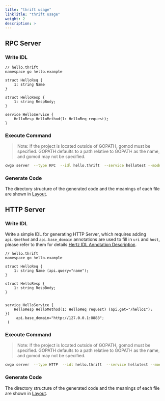 ```yaml
---
title: "thrift usage"
linkTitle: "thrift usage"
weight: 2
description: >
---
```


## RPC Server

### Write IDL

```thrift
// hello.thrift
namespace go hello.example

struct HelloReq {
    1: string Name
}

struct HelloResp {
    1: string RespBody;
}

service HelloService {
    HelloResp HelloMethod(1: HelloReq request);
}
```

### Execute Command

>Note: If the project is located outside of GOPATH, gomod must be specified. GOPATH defaults to a path relative to GOPATH as the name, and gomod may not be specified.

```sh
cwgo server  --type RPC  --idl hello.thrift  --service hellotest --module {{your_module_name}}
```

### Generate Code

The directory structure of the generated code and the meanings of each file are shown in [Layout](/docs/cwgo/tutorials/layout/).

## HTTP Server

### Write IDL

Write a simple IDL for generating HTTP Server, which requires adding `api.$method` and `api.base_domain` annotations are used to fill in `uri` and `host`, please refer to them for details [Hertz IDL Annotation Description](/docs/hertz/tutorials/toolkit/annotation/).

```thrift
// hello.thrift
namespace go hello.example

struct HelloReq {
    1: string Name (api.query="name");
}

struct HelloResp {
    1: string RespBody;
}


service HelloService {
    HelloResp HelloMethod(1: HelloReq request) (api.get="/hello1");
}(
     api.base_domain="http://127.0.0.1:8888";
 )
```

### Execute Command

>Note: If the project is located outside of GOPATH, gomod must be specified. GOPATH defaults to a path relative to GOPATH as the name, and gomod may not be specified.

```sh
cwgo server  --type HTTP  --idl hello.thrift  --service hellotest --module {{your_module_name}}
```

### Generate Code

The directory structure of the generated code and the meanings of each file are shown in [Layout](/docs/cwgo/tutorials/layout/).
